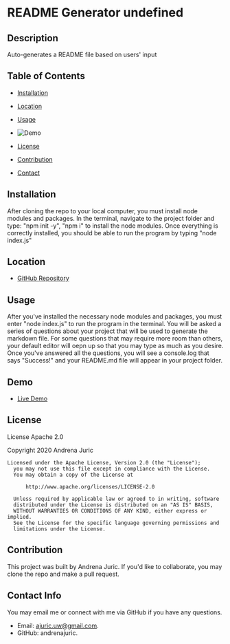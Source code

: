 # README Generator  undefined

  ## Description 

  Auto-generates a README file based on users' input

  ## Table of Contents

  * [Installation](#installation)

  * [Location](#location)

  * [Usage](#usage)

  * ![Demo](#demo)

  * [License](#license)

  * [Contribution](#contribution)

  * [Contact](#contact)

  ## Installation
  
  After cloning the repo to your local computer, you must install node modules and packages. In the terminal, navigate to the project folder and type: "npm init -y", "npm i" to install the node modules. Once everything is correctly installed, you should be able to run the program by typing "node index.js"

  ## Location

  * [GitHub Repository](https://github.com/andrenajuric/readme-generator)

  ## Usage

  After you've installed the necessary node modules and packages, you must enter "node index.js" to run the program in the terminal. You will be asked a series of questions about your project that will be used to generate the markdown file. For some questions that may require more room than others, your default editor will oepn up so that you may type as much as you desire. Once you've answered all the questions, you will see a console.log that says "Success!" and your README.md file will appear in your project folder.

  ## Demo

  * [Live Demo](https://www.awesomescreenshot.com/video/2096965?key=4d0e9710489a8e34f4f3b30a331302c8)

  ## License

  License Apache 2.0 

  Copyright 2020  Andrena Juric

  ```
  Licensed under the Apache License, Version 2.0 (the "License");
    you may not use this file except in compliance with the License.
    You may obtain a copy of the License at
 
        http://www.apache.org/licenses/LICENSE-2.0
 
    Unless required by applicable law or agreed to in writing, software
    distributed under the License is distributed on an "AS IS" BASIS,
    WITHOUT WARRANTIES OR CONDITIONS OF ANY KIND, either express or implied.
    See the License for the specific language governing permissions and
    limitations under the License.
  ```

  ## Contribution
  
  This project was built by Andrena Juric. If you'd like to collaborate, you may clone the repo and make a pull request. 

  ## Contact Info

  You may email me or connect with me via GitHub if you have any questions.

  * Email: ajuric.uw@gmail.com. 
  * GitHub: andrenajuric.

  